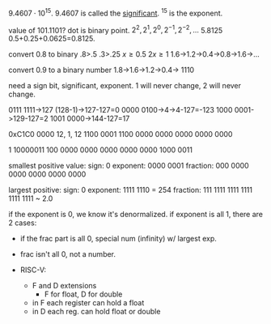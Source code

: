 $9.4607\cdot 10^{15}$.
$9.4607$ is called the <u>significant</u>.
$^{15}$ is the exponent.

value of 101.1101? dot is binary point.
$2^2,2^1,2^0,2^{-1},2^{-2},...$
$5.8125$
0.5+0.25+0.0625=0.8125.

convert 0.8 to binary
.8>.5
.3>.25
$x\geq 0.5$
$2x\geq 1$
1.6->1.2->0.4->0.8->1.6->...

convert 0.9 to a binary number
1.8->1.6->1.2->0.4->
1110

need a sign bit, significant, exponent. 1 will never change, 2 will never change.

0111 1111->127 (128-1)->127-127=0
0000 0100->4->4-127=-123
1000 0001->129-127=2
1001 0000->144-127=17

0xC1C0 0000
12, 1, 12
1100 0001 1100 0000 0000 0000 0000 0000

1 10000011 100 0000 0000 0000 0000 0000
1000 0011

smallest positive value:
sign: 0
exponent: 0000 0001
fraction: 000 0000 0000 0000 0000 0000

largest positive:
sign: 0
exponent: 1111 1110 = 254
fraction: 111 1111 1111 1111 1111 1111 ~ 2.0

if the exponent is 0, we know it's denormalized.
if exponent is all 1, there are 2 cases:
- if the frac part is all 0, special num (infinity) w/ largest exp.
- frac isn't all 0, not a number.

- RISC-V:
	- F and D extensions
		- F for float, D for double
	- in F each register can hold a float
	- in D each reg. can hold float or double